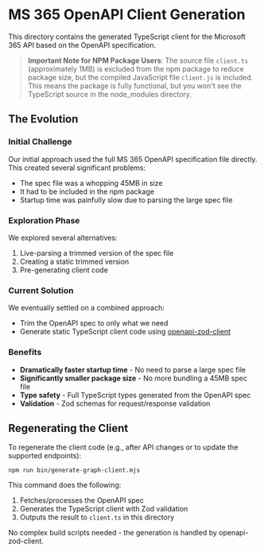 # MS 365 OpenAPI Client Generation

This directory contains the generated TypeScript client for the Microsoft 365 API based on the OpenAPI specification.

> **Important Note for NPM Package Users**: 
> The source file `client.ts` (approximately 1MB) is excluded from the npm package to reduce package size, 
> but the compiled JavaScript file `client.js` is included. This means the package is fully functional,
> but you won't see the TypeScript source in the node_modules directory.

## The Evolution

### Initial Challenge

Our initial approach used the full MS 365 OpenAPI specification file directly. This created several significant problems:

- The spec file was a whopping 45MB in size
- It had to be included in the npm package
- Startup time was painfully slow due to parsing the large spec file

### Exploration Phase

We explored several alternatives:

1. Live-parsing a trimmed version of the spec file
2. Creating a static trimmed version
3. Pre-generating client code

### Current Solution

We eventually settled on a combined approach:

- Trim the OpenAPI spec to only what we need
- Generate static TypeScript client code using [openapi-zod-client](https://github.com/astahmer/openapi-zod-client)

### Benefits

- **Dramatically faster startup time** - No need to parse a large spec file
- **Significantly smaller package size** - No more bundling a 45MB spec file
- **Type safety** - Full TypeScript types generated from the OpenAPI spec
- **Validation** - Zod schemas for request/response validation

## Regenerating the Client

To regenerate the client code (e.g., after API changes or to update the supported endpoints):

```
npm run bin/generate-graph-client.mjs
```

This command does the following:

1. Fetches/processes the OpenAPI spec
2. Generates the TypeScript client with Zod validation
3. Outputs the result to `client.ts` in this directory

No complex build scripts needed - the generation is handled by openapi-zod-client.
